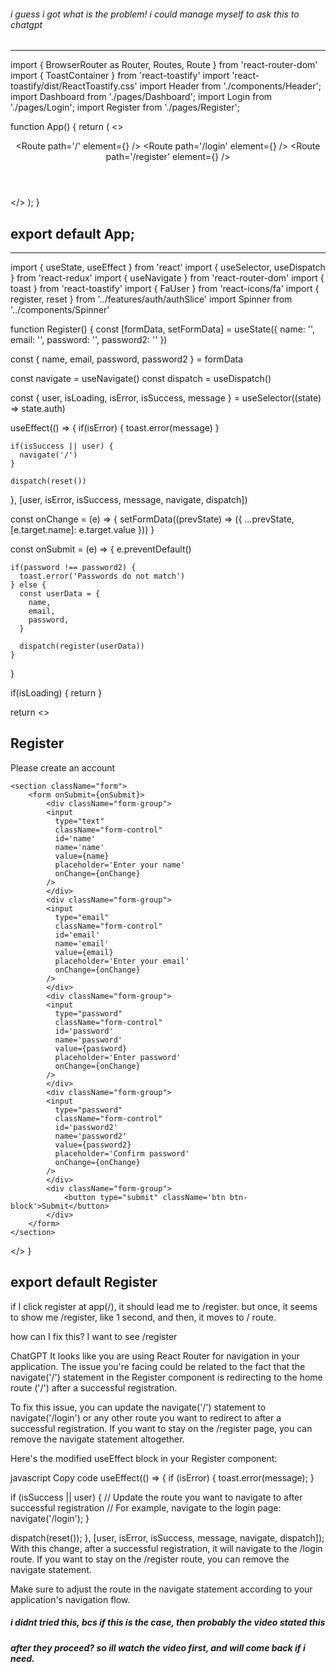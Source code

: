 ###### i guess i got what is the problem! i could manage myself to ask this to chatgpt

-------------
import { BrowserRouter as Router, Routes, Route } from 'react-router-dom'
import { ToastContainer } from 'react-toastify'
import 'react-toastify/dist/ReactToastify.css'
import Header from './components/Header';
import Dashboard from './pages/Dashboard';
import Login from './pages/Login';
import Register from './pages/Register';

function App() {
  return (
    <>
    <Router>
    <div className='container'>
      <Header />
      <Routes>
        <Route path='/' element={<Dashboard />} />
        <Route path='/login' element={<Login />} />
        <Route path='/register' element={<Register />} />
      </Routes>
    </div>
    </Router>
    <ToastContainer />
    </>
  );
}

export default App;
--------------------


------------------------
import { useState, useEffect } from 'react'
import { useSelector, useDispatch } from 'react-redux'
import { useNavigate } from 'react-router-dom'
import { toast } from 'react-toastify'
import { FaUser } from 'react-icons/fa'
import { register, reset } from '../features/auth/authSlice'
import Spinner from '../components/Spinner'

function Register() {
  const [formData, setFormData] = useState({
    name: '',
    email: '',
    password: '',
    password2: ''
  })

  const { name, email, password, password2 } = formData

  const navigate = useNavigate()
  const dispatch = useDispatch()

  const { user, isLoading, isError, isSuccess, message } = useSelector((state) => state.auth)

  useEffect(() => {
    if(isError) {
      toast.error(message)
    }

    if(isSuccess || user) {
      navigate('/')
    }

    dispatch(reset())

  }, [user, isError, isSuccess, message, navigate, dispatch])

  const onChange = (e) => {
    setFormData((prevState) => ({
       ...prevState,
       [e.target.name]: e.target.value
    }))
  }

  const onSubmit = (e) => {
    e.preventDefault()

    if(password !== password2) {
      toast.error('Passwords do not match')
    } else {
      const userData = {
        name,
        email,
        password,
      }

      dispatch(register(userData))
    }
  }

  if(isLoading) {
    return <Spinner />
  }

  return <>
    <section className="heading">
        <h1>
          <FaUser /> Register
        </h1>
        <p>Please create an account</p>
    </section>
    
    <section className="form">
        <form onSubmit={onSubmit}>
            <div className="form-group">
            <input 
              type="text" 
              className="form-control" 
              id='name' 
              name='name' 
              value={name} 
              placeholder='Enter your name' 
              onChange={onChange} 
            />
            </div>     
            <div className="form-group">
            <input 
              type="email" 
              className="form-control" 
              id='email' 
              name='email' 
              value={email} 
              placeholder='Enter your email' 
              onChange={onChange} 
            />
            </div>  
            <div className="form-group">
            <input 
              type="password" 
              className="form-control" 
              id='password' 
              name='password' 
              value={password} 
              placeholder='Enter password' 
              onChange={onChange} 
            />
            </div>     
            <div className="form-group">
            <input 
              type="password" 
              className="form-control" 
              id='password2' 
              name='password2' 
              value={password2} 
              placeholder='Confirm password' 
              onChange={onChange} 
            />
            </div>  
            <div className="form-group">
                <button type="submit" className='btn btn-block'>Submit</button>
            </div>      
        </form>
    </section>
  </>
}

export default Register
-------------------



if I click register at app(/), it should lead me to /register.
but once, it seems to show me /register, like 1 second,
and then, it moves to / route.

how can I fix this? I want to see /register

ChatGPT
It looks like you are using React Router for navigation in your application. The issue you're facing could be related to the fact that the navigate('/') statement in the Register component is redirecting to the home route ('/') after a successful registration.

To fix this issue, you can update the navigate('/') statement to navigate('/login') or any other route you want to redirect to after a successful registration. If you want to stay on the /register page, you can remove the navigate statement altogether.

Here's the modified useEffect block in your Register component:

javascript
Copy code
useEffect(() => {
  if (isError) {
    toast.error(message);
  }

  if (isSuccess || user) {
    // Update the route you want to navigate to after successful registration
    // For example, navigate to the login page:
    navigate('/login');
  }

  dispatch(reset());
}, [user, isError, isSuccess, message, navigate, dispatch]);
With this change, after a successful registration, it will navigate to the /login route. If you want to stay on the /register route, you can remove the navigate statement.

Make sure to adjust the route in the navigate statement according to your application's navigation flow.



##### i didnt tried this, bcs if this is the case, then probably the video stated this
##### after they proceed? so ill watch the video first, and will come back if i need.